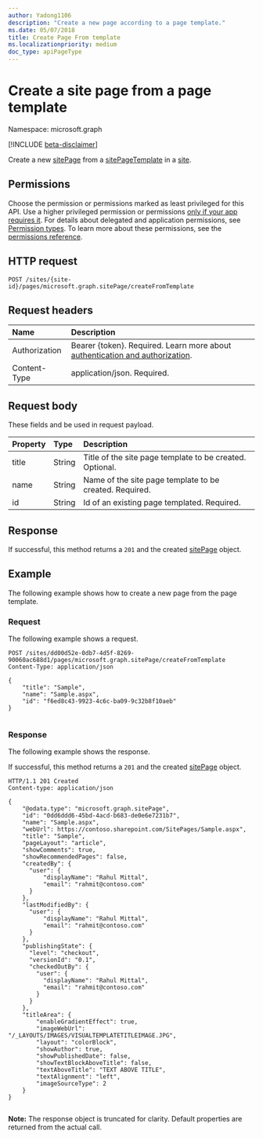 ```yaml
---
author: Yadong1106
description: "Create a new page according to a page template."
ms.date: 05/07/2018
title: Create Page From template
ms.localizationpriority: medium
doc_type: apiPageType
---
```

 
# Create a site page from a page template
 
Namespace: microsoft.graph
 
[!INCLUDE [beta-disclaimer](../../includes/beta-disclaimer.md)]
 
Create a new [sitePage](../resources/sitepage.md) from a [sitePageTemplate](../resources/sitepagetemplate.md) in a [site](../resources/site.md).
 
## Permissions
 
Choose the permission or permissions marked as least privileged for this API. Use a higher privileged permission or permissions [only if your app requires it](/graph/permissions-overview#best-practices-for-using-microsoft-graph-permissions). For details about delegated and application permissions, see [Permission types](/graph/permissions-overview#permission-types). To learn more about these permissions, see the [permissions reference](/graph/permissions-reference).

 <!-- { "blockType": "permissions", "name": "sitepage_createFromPageTemplate" } -->

## HTTP request
 
<!-- { "blockType": "ignored" } -->
 
```http
POST /sites/{site-id}/pages/microsoft.graph.sitePage/createFromTemplate
```
## Request headers
 
| Name          | Description                 |
| :------------ | :-------------------------- |
| Authorization | Bearer {token}. Required. Learn more about [authentication and authorization](/graph/auth/auth-concepts).|
| Content-Type  | application/json. Required. |
 
## Request body
 
These fields and be used in request payload.
 
| Property             | Type                                         | Description                                                                                                                                                                                                        |
| :------------------- | :------------------------------------------- | :----------------------------------------------------------------------------------------------------------------------------------------------------------------------------------------------------------------- |
| title                | String                                         | Title of the site page template to be created.  Optional.                                                                                                                                                                                  |
| name                 | String                                         | Name of the site page template to be created. Required.                                                                                                                          |
| id                   | String                                         | Id of an existing page templated. Required.                                                                                                                          |
 
## Response
 
If successful, this method returns a `201` and the created [sitePage](../resources/baseSitePage.md) object.
 
## Example
 
The following example shows how to create a new page from the page template.
 
### Request
 
The following example shows a request.
 
<!-- { "blockType": "request", "name": "createFromTemplate", "scopes": "sites.readwrite.all" } -->
 
 
```http
POST /sites/dd00d52e-0db7-4d5f-8269-90060ac688d1/pages/microsoft.graph.sitePage/createFromTemplate
Content-Type: application/json
 
{
    "title": "Sample",
    "name": "Sample.aspx",
    "id": "f6ed8c43-9923-4c6c-ba09-9c32b8f10aeb"
}
 
```
 
### Response
 
The following example shows the response.
 
If successful, this method returns a `201` and the created [sitePage](../resources/baseSitePage.md) object.
 
<!-- { "blockType": "response", "@odata.type": "microsoft.graph.sitePage", "truncated": true } -->
 
```http
HTTP/1.1 201 Created
Content-type: application/json
 
{
    "@odata.type": "microsoft.graph.sitePage",
    "id": "0dd6ddd6-45bd-4acd-b683-de0e6e7231b7",
    "name": "Sample.aspx",
    "webUrl": https://contoso.sharepoint.com/SitePages/Sample.aspx",
    "title": "Sample",
    "pageLayout": "article",
    "showComments": true,
    "showRecommendedPages": false,
    "createdBy": {
      "user": {
          "displayName": "Rahul Mittal",
          "email": "rahmit@contoso.com"
      }
    },
    "lastModifiedBy": {
      "user": {
          "displayName": "Rahul Mittal",
          "email": "rahmit@contoso.com"
      }
    },
    "publishingState": {
      "level": "checkout",
      "versionId": "0.1",
      "checkedOutBy": {
        "user": {
          "displayName": "Rahul Mittal",
          "email": "rahmit@contoso.com"
        }
      }
    },
    "titleArea": {
        "enableGradientEffect": true,
        "imageWebUrl": "/_LAYOUTS/IMAGES/VISUALTEMPLATETITLEIMAGE.JPG",
        "layout": "colorBlock",
        "showAuthor": true,
        "showPublishedDate": false,
        "showTextBlockAboveTitle": false,
        "textAboveTitle": "TEXT ABOVE TITLE",
        "textAlignment": "left",
        "imageSourceType": 2
    }
}
 
```
 
**Note:** The response object is truncated for clarity. Default properties are returned from the actual call.
 
<!--
{
  "type": "#sitePage.annotation",
  "description": "Create a new page form a page template.",
  "keywords": "",
  "section": "documentation",
  "tocPath": "SitePages/CreateFromTemplate",
  "suppressions": []
}
-->